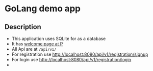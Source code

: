 # GoLang demo app

## Description
- This application uses SQLite for as a database
- It has [welcome page at P](http://localhost:8080)
- All Api are at `/api/v1/`
- For registration use [http://localhost:8080/api/v1/registration/signup](http://localhost:8080/api/v1/registration/signup)
- For login use [http://localhost:8080/api/v1/registration/login](http://localhost:8080/api/v1/registration/login)
- 
